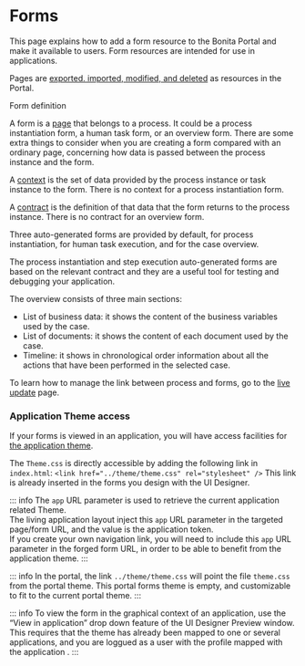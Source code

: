 # Forms

This page explains how to add a form resource to the Bonita Portal and make it available to users. Form resources are intended for use in applications.

Pages are [exported. imported, modified, and deleted](resource-management.md) as resources in the Portal. 

Form definition <!--{.h2}-->

A form is a [page](pages.md) that belongs to a process. It could be a process instantiation form, a human task form, or an overview form. There are some extra things to consider when you are creating a form compared with an ordinary page, concerning how data is passed between the process instance and the form.

A [context](contracts-and-contexts.md) is the set of data provided by the process instance or task instance to the form. 
There is no context for a process instantiation form.

A [contract](contracts-and-contexts.md) is the definition of that data that the form returns to the process instance. There is no contract for an overview form.

Three auto-generated forms are provided by default, for process instantiation, for human task execution, and for the case overview. 

The process instantiation and step execution auto-generated forms are based on the relevant contract and they are a useful tool for testing and debugging your application. 

The overview consists of three main sections:

* List of business data: it shows the content of the business variables used by the case.
* List of documents: it shows the content of each document used by the case.
* Timeline: it shows in chronological order information about all the actions that have been performed in the selected case.

To learn how to manage the link between process and forms, go to the [live update](live-update.md) page.

### Application Theme access

If your forms is viewed in an application, you will have access facilities for [the application theme](applications.md).

The `Theme.css` is directly accessible by adding the following link in `index.html`: `<link href="../theme/theme.css" rel="stylesheet" />`
This link is already inserted in the forms you design with the UI Designer.

::: info 
The `app` URL parameter is used to retrieve the current application related Theme.      
The living application layout inject this `app` URL parameter in the targeted page/form URL, and the value is the application token.                
If you create your own navigation link, you will need to include this `app` URL parameter in the forged form URL, in order to be able to benefit from the application theme. 
:::

::: info
In the portal, the link `../theme/theme.css` will point the file `theme.css` from the portal theme. This portal forms theme is empty, and customizable to fit to the current portal theme. 
::: 

::: info
To view the form in the graphical context of an application, use the “View in application” drop down feature of the UI Designer Preview window.
This requires that the theme has already been mapped to one or several applications, and you are loggued as a user with the profile mapped with the application .
:::